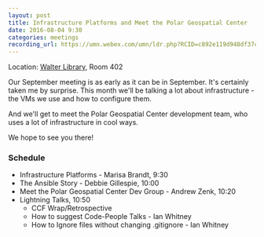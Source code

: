 ```yaml
---
layout: post
title: Infrastructure Platforms and Meet the Polar Geospatial Center
date: 2016-08-04 9:30
categories: meetings
recording_url: https://umn.webex.com/umn/ldr.php?RCID=c892e119d948df37c0cda4cf231cfd79
---
```


Location: [Walter Library](http://campusmaps.umn.edu/tc/map.php?building=042), Room 402

Our September meeting is as early as it can be in September. It's certainly taken
me by surprise. This month we'll be talking a lot about infrastructure - the VMs
we use and how to configure them.

And we'll get to meet the Polar Geospatial Center development team, who uses a
lot of infrastructure in cool ways.

We hope to see you there!

### Schedule

- Infrastructure Platforms - Marisa Brandt,  9:30
- The Ansible Story - Debbie Gillespie, 10:00
- Meet the Polar Geospatial Center Dev Group - Andrew Zenk, 10:20
- Lightning Talks, 10:50
  - CCF Wrap/Retrospective
  - How to suggest Code-People Talks - Ian Whitney
  - How to Ignore files without changing .gitignore - Ian Whitney
